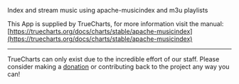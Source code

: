 Index and stream music using apache-musicindex and m3u playlists

This App is supplied by TrueCharts, for more information visit the manual: [https://truecharts.org/docs/charts/stable/apache-musicindex](https://truecharts.org/docs/charts/stable/apache-musicindex)

---

TrueCharts can only exist due to the incredible effort of our staff.
Please consider making a [donation](https://truecharts.org/docs/about/sponsor) or contributing back to the project any way you can!
